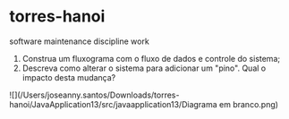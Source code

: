 # torres-hanoi

software maintenance discipline work

1. Construa um fluxograma com o fluxo de dados e controle do sistema;
2. Descreva como alterar o sistema para adicionar um "pino". Qual o impacto desta mudança?


![](/Users/joseanny.santos/Downloads/torres-hanoi/JavaApplication13/src/javaapplication13/Diagrama em branco.png)